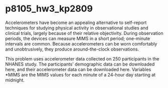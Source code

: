 # p8105_hw3_kp2809


Accelerometers have become an appealing alternative to self-report techniques
for studying physical activity in observational studies and clinical trials, 
largely because of their relative objectivity. During observation periods, the 
devices can measure MIMS in a short period; one-minute intervals are common. 
Because accelerometers can be worn comfortably and unobtrusively, they produce 
around-the-clock observations.

This problem uses accelerometer data collected on 250 participants in the NHANES 
study. The participants’ demographic data can be downloaded here, and their 
accelerometer data can be downloaded here. Variables *MIMS are the MIMS values 
for each minute of a 24-hour day starting at midnight.